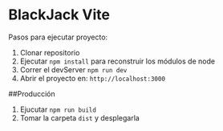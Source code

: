 # BlackJack Vite

Pasos para ejecutar proyecto:

1. Clonar repositorio
2. Ejecutar ```npm install``` para reconstruir los módulos de node
3. Correr el devServer ```npm run dev```
4. Abrir el proyecto en: ```http://localhost:3000```

##Producción

1. Ejucutar ```npm run build```
2. Tomar la carpeta ```dist``` y desplegarla